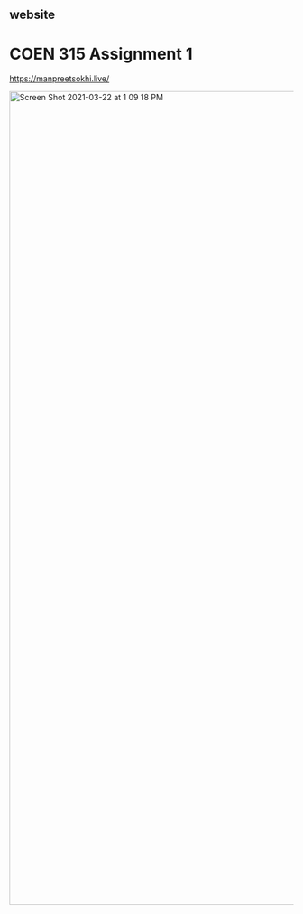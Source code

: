 ## website
# COEN 315 Assignment 1
https://manpreetsokhi.live/

<img width="1440" alt="Screen Shot 2021-03-22 at 1 09 18 PM" src="https://user-images.githubusercontent.com/19882245/112422742-9b449400-8cee-11eb-8659-6cf3066a4f39.png">
